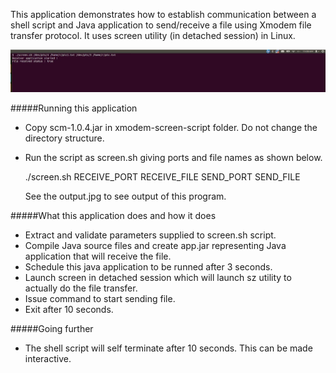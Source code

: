 This application demonstrates how to establish communication between a shell script and 
Java application to send/receive a file using Xmodem file transfer protocol. It uses screen 
utility (in detached session) in Linux.

!["serial communication in java"](output.jpg?raw=true "serial communication in java")

#####Running this application
- Copy scm-1.0.4.jar in xmodem-screen-script folder. Do not change the directory structure.
- Run the script as screen.sh giving ports and file names as shown below. 

  ./screen.sh RECEIVE_PORT RECEIVE_FILE SEND_PORT SEND_FILE
  
  See the output.jpg to see output of this program.
   
#####What this application does and how it does
- Extract and validate parameters supplied to screen.sh script.
- Compile Java source files and create app.jar representing Java application that will 
receive the file.
- Schedule this java application to be runned after 3 seconds.
- Launch screen in detached session which will launch sz utility to actually do the file transfer.
- Issue command to start sending file.
- Exit after 10 seconds.
     
#####Going further
- The shell script will self terminate after 10 seconds. This can be made interactive.

